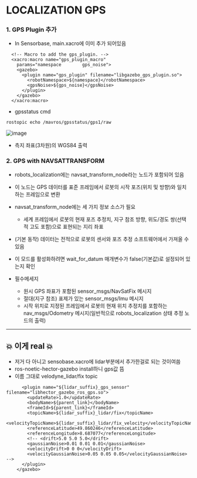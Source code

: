 LOCALIZATION GPS
===

### 1. GPS Plugin 추가
- In Sensorbase, main.xacro에 이미 추가 되어있음

```
  <!-- Macro to add the gps_plugin. -->
  <xacro:macro name="gps_plugin_macro"
    params="namespace        gps_noise">
    <gazebo>
      <plugin name="gps_plugin" filename="libgazebo_gps_plugin.so">
        <robotNamespace>${namespace}</robotNamespace>
        <gpsNoise>${gps_noise}</gpsNoise>
      </plugin>
    </gazebo>
  </xacro:macro>
```

- gpsstatus cmd
```
rostopic echo /mavros/gpsstatus/gps1/raw 
```

![image](https://user-images.githubusercontent.com/108650199/189852345-32b59ad2-e1bf-4ede-9853-380447b37497.png)

- 측지 좌표(3차원)의 WGS84 출력

### 2. GPS with NAVSATTRANSFORM 
- robots_localization에는 navsat_transform_node라는 노드가 포함되어 있음
- 이 노드는 GPS 데이터를 표준 프레임에서 로봇의 시작 포즈(위치 및 방향)와 일치하는 프레임으로 변환

- navsat_transform_node에는 세 가지 정보 소스가 필요
  - 세계 프레임에서 로봇의 현재 포즈 추정치, 지구 참조 방향, 위도/경도 쌍(선택적 고도 포함)으로 표현되는 지리 좌표
- (기본 동작) 데이터는 전적으로 로봇의 센서와 포즈 추정 소프트웨어에서 가져올 수 있음
- 이 모드를 활성화하려면 wait_for_datum 매개변수가 false(기본값)로 설정되어 있는지 확인

- 필수메세지
  - 원시 GPS 좌표가 포함된 sensor_msgs/NavSatFix 메시지
  - 절대(지구 참조) 표제가 있는 sensor_msgs/Imu 메시지
  - 시작 위치로 지정된 프레임에서 로봇의 현재 위치 추정치를 포함하는 nav_msgs/Odometry 메시지(일반적으로 robots_localization 상태 추정 노드의 출력)

---

## 💥️ 이게 real 💥️
- 저거 다 아니고 sensobase.xacro에 lidar부분에서 추가한걸로 되는 것이여씀
- ros-noetic-hector-gazebo install하니 gps값 뜸
- 이름 그대로 velodyne_lidar/fix topic
```
      <plugin name="${lidar_suffix}_gps_sensor" filename="libhector_gazebo_ros_gps.so">
        <updateRate>1.0</updateRate>
        <bodyName>${parent_link}</bodyName>
        <frameId>${parent_link}</frameId>
        <topicName>${lidar_suffix}_lidar/fix</topicName>
        <velocityTopicName>${lidar_suffix}_lidar/fix_velocity</velocityTopicName>
        <referenceLatitude>49.860246</referenceLatitude>
        <referenceLongitude>8.687077</referenceLongitude>
        <!-- <drift>5.0 5.0 5.0</drift>
        <gaussianNoise>0.01 0.01 0.01</gaussianNoise>
        <velocityDrift>0 0 0</velocityDrift>
        <velocityGaussianNoise>0.05 0.05 0.05</velocityGaussianNoise> -->
      </plugin>
    </gazebo>
```
